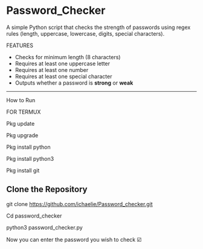 # Password_Checker
A simple Python script that checks the strength of passwords using regex rules (length, uppercase, lowercase, digits, special characters).

 FEATURES

- Checks for minimum length (8 characters)  
- Requires at least one uppercase letter  
- Requires at least one number  
- Requires at least one special character  
- Outputs whether a password is **strong** or **weak**  

---

How to Run

FOR TERMUX 

Pkg update

Pkg upgrade

Pkg install python 

Pkg install python3

Pkg install git


## Clone the Repository

git clone https://github.com/ichaelie/Password_checker.git

Cd password_checker 

python3 password_checker.py

Now you can enter the password you wish to check ☑️ 
